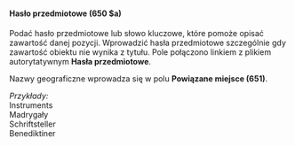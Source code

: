#### **Hasło przedmiotowe (650 $a)**

#### 
Podać hasło przedmiotowe lub słowo kluczowe, które pomoże opisać zawartość danej pozycji. Wprowadzić hasła przedmiotowe szczególnie gdy zawartość obiektu nie wynika z tytułu. Pole połączono linkiem z plikiem autorytatywnym **Hasła przedmiotowe**.&nbsp;

Nazwy geograficzne wprowadza się w polu **Powiązane miejsce (651)**.

_Przykłady:_  
Instruments  
Madrygały  
Schriftsteller   
Benediktiner